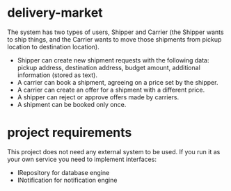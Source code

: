 # delivery-market

The system has two types of users, Shipper and Carrier (the Shipper wants to ship things, 
and the Carrier wants to move those shipments from pickup location to destination location).

- Shipper can create new shipment requests with the following data: pickup address, 
  destination address, budget amount, additional information (stored as text).
- A carrier can book a shipment, agreeing on a price set by the shipper.
- A carrier can create an offer for a shipment with a different price.
- A shipper can reject or approve offers made by carriers.
- A shipment can be booked only once.

# project requirements

This project does not need any external system to be used.
If you run it as your own service you need to implement interfaces:
- IRepository for database engine
- INotification for notification engine